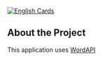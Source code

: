 [![English Cards](https://i.ibb.co/nQfDnz3/Untitled-1.png)](https://github.com/Batarbin/english_cards)


## About the Project

This application uses [WordAPI](https://rapidapi.com/dpventures/api/wordsapi)
